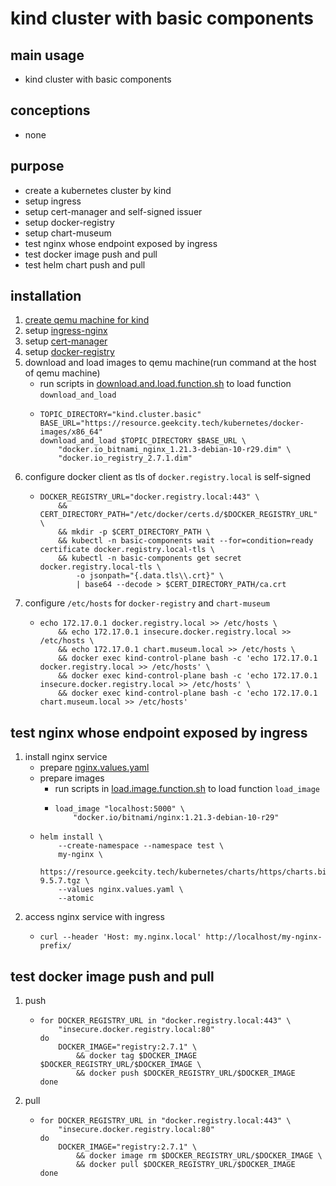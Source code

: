 # kind cluster with basic components

## main usage

* kind cluster with basic components

## conceptions

* none

## purpose

* create a kubernetes cluster by kind
* setup ingress
* setup cert-manager and self-signed issuer
* setup docker-registry
* setup chart-museum
* test nginx whose endpoint exposed by ingress
* test docker image push and pull
* test helm chart push and pull

## installation

1. [create qemu machine for kind](../create.qemu.machine.for.kind.md)
2. setup [ingress-nginx](ingress.nginx.md)
3. setup [cert-manager](cert.manager.md)
4. setup [docker-registry](docker.registry.md)
5. download and load images to qemu machine(run command at the host of qemu machine)
    * run scripts
      in [download.and.load.function.sh](../resources/create.qemu.machine.for.kind/download.and.load.function.sh.md) to
      load function `download_and_load`
    * ```shell
      TOPIC_DIRECTORY="kind.cluster.basic"
      BASE_URL="https://resource.geekcity.tech/kubernetes/docker-images/x86_64"
      download_and_load $TOPIC_DIRECTORY $BASE_URL \
          "docker.io_bitnami_nginx_1.21.3-debian-10-r29.dim" \
          "docker.io_registry_2.7.1.dim"
      ```
6. configure docker client as tls of `docker.registry.local` is self-signed
    * ```shell
      DOCKER_REGISTRY_URL="docker.registry.local:443" \
          && CERT_DIRECTORY_PATH="/etc/docker/certs.d/$DOCKER_REGISTRY_URL" \
          && mkdir -p $CERT_DIRECTORY_PATH \
          && kubectl -n basic-components wait --for=condition=ready certificate docker.registry.local-tls \
          && kubectl -n basic-components get secret docker.registry.local-tls \
              -o jsonpath="{.data.tls\\.crt}" \
              | base64 --decode > $CERT_DIRECTORY_PATH/ca.crt
      ```
7. configure `/etc/hosts` for `docker-registry` and `chart-museum`
    * ```shell
      echo 172.17.0.1 docker.registry.local >> /etc/hosts \
          && echo 172.17.0.1 insecure.docker.registry.local >> /etc/hosts \
          && echo 172.17.0.1 chart.museum.local >> /etc/hosts \
          && docker exec kind-control-plane bash -c 'echo 172.17.0.1 docker.registry.local >> /etc/hosts' \
          && docker exec kind-control-plane bash -c 'echo 172.17.0.1 insecure.docker.registry.local >> /etc/hosts' \
          && docker exec kind-control-plane bash -c 'echo 172.17.0.1 chart.museum.local >> /etc/hosts'
      ```

## test nginx whose endpoint exposed by ingress

1. install nginx service
    * prepare [nginx.values.yaml](resources/ingress.nginx/nginx.values.yaml.md)
    * prepare images
        + run scripts in [load.image.function.sh](../resources/load.image.function.sh.md) to load function `load_image`
        + ```shell
          load_image "localhost:5000" \
              "docker.io/bitnami/nginx:1.21.3-debian-10-r29"
          ```
    * ```shell
      helm install \
          --create-namespace --namespace test \
          my-nginx \
          https://resource.geekcity.tech/kubernetes/charts/https/charts.bitnami.com/bitnami/nginx-9.5.7.tgz \
          --values nginx.values.yaml \
          --atomic
      ```
2. access nginx service with ingress
    * ```shell
      curl --header 'Host: my.nginx.local' http://localhost/my-nginx-prefix/
      ```

## test docker image push and pull

1. push
    * ```shell
      for DOCKER_REGISTRY_URL in "docker.registry.local:443" \
          "insecure.docker.registry.local:80"
      do
          DOCKER_IMAGE="registry:2.7.1" \
              && docker tag $DOCKER_IMAGE $DOCKER_REGISTRY_URL/$DOCKER_IMAGE \
              && docker push $DOCKER_REGISTRY_URL/$DOCKER_IMAGE
      done
      ```
2. pull
    * ```shell
      for DOCKER_REGISTRY_URL in "docker.registry.local:443" \
          "insecure.docker.registry.local:80"
      do
          DOCKER_IMAGE="registry:2.7.1" \
              && docker image rm $DOCKER_REGISTRY_URL/$DOCKER_IMAGE \
              && docker pull $DOCKER_REGISTRY_URL/$DOCKER_IMAGE
      done
      ```
